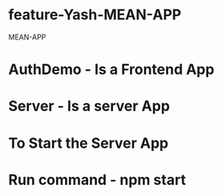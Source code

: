 # feature-Yash-MEAN-APP

MEAN-APP

# AuthDemo - Is a Frontend App

# Server - Is a server App

# To Start the Server App

# Run command - npm start
